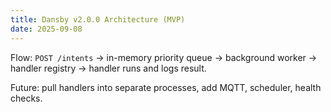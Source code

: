 ```yaml
---
title: Dansby v2.0.0 Architecture (MVP)
date: 2025-09-08
---
```


Flow: `POST /intents` → in-memory priority queue → background worker → handler registry → handler runs and logs result.

Future: pull handlers into separate processes, add MQTT, scheduler, health checks.
